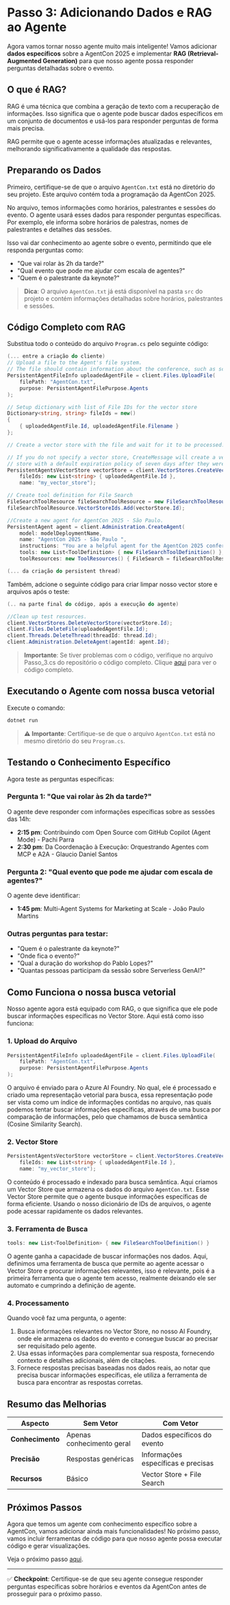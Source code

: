 # Passo 3: Adicionando Dados e RAG ao Agente

Agora vamos tornar nosso agente muito mais inteligente! Vamos adicionar **dados específicos** sobre a AgentCon 2025 e implementar **RAG (Retrieval-Augmented Generation)** para que nosso agente possa responder perguntas detalhadas sobre o evento.

## O que é RAG?

RAG é uma técnica que combina a geração de texto com a recuperação de informações. Isso significa que o agente pode buscar dados específicos em um conjunto de documentos e usá-los para responder perguntas de forma mais precisa.

RAG permite que o agente acesse informações atualizadas e relevantes, melhorando significativamente a qualidade das respostas.

## Preparando os Dados

Primeiro, certifique-se de que o arquivo `AgentCon.txt` está no diretório do seu projeto. Este arquivo contém toda a programação da AgentCon 2025.

No arquivo, temos informações como horários, palestrantes e sessões do evento. O agente usará esses dados para responder perguntas específicas. Por exemplo, ele informa sobre horários de palestras, nomes de palestrantes e detalhes das sessões.

Isso vai dar conhecimento ao agente sobre o evento, permitindo que ele responda perguntas como:
- "Que vai rolar às 2h da tarde?"
- "Qual evento que pode me ajudar com escala de agentes?"
- "Quem é o palestrante da keynote?"


> **Dica**: O arquivo `AgentCon.txt` já está disponível na pasta `src` do projeto e contém informações detalhadas sobre horários, palestrantes e sessões.

## Código Completo com RAG

Substitua todo o conteúdo do arquivo `Program.cs` pelo seguinte código:

```csharp
(... entre a criação do cliente)
// Upload a file to the Agent's file system.
// The file should contain information about the conference, such as schedules, speakers, and events.
PersistentAgentFileInfo uploadedAgentFile = client.Files.UploadFile(
    filePath: "AgentCon.txt",
    purpose: PersistentAgentFilePurpose.Agents
);

// Setup dictionary with list of File IDs for the vector store
Dictionary<string, string> fileIds = new()
{
    { uploadedAgentFile.Id, uploadedAgentFile.Filename }
};

// Create a vector store with the file and wait for it to be processed.

// If you do not specify a vector store, CreateMessage will create a vector
// store with a default expiration policy of seven days after they were last active
PersistentAgentsVectorStore vectorStore = client.VectorStores.CreateVectorStore(
    fileIds: new List<string> { uploadedAgentFile.Id },
    name: "my_vector_store");

// Create tool definition for File Search
FileSearchToolResource fileSearchToolResource = new FileSearchToolResource();
fileSearchToolResource.VectorStoreIds.Add(vectorStore.Id);

//Create a new agent for AgentCon 2025 - São Paulo.
PersistentAgent agent = client.Administration.CreateAgent(
    model: modelDeploymentName,
    name: "AgentCon 2025 - São Paulo ",
    instructions: "You are a helpful agent for the AgentCon 2025 conference in São Paulo. Your task is to assist users with questions related to the conference, such as schedules, speakers, and events.",
    tools: new List<ToolDefinition> { new FileSearchToolDefinition() },
    toolResources: new ToolResources() { FileSearch = fileSearchToolResource });

(... da criação do persistent thread)
```

Também, adcione o seguinte código para criar limpar nosso vector store e arquivos após o teste:

```csharp
(.. na parte final do código, após a execução do agente)

//Clean up test resources.
client.VectorStores.DeleteVectorStore(vectorStore.Id);
client.Files.DeleteFile(uploadedAgentFile.Id);
client.Threads.DeleteThread(threadId: thread.Id);
client.Administration.DeleteAgent(agentId: agent.Id);
``` 

> **Importante**: Se tiver problemas com o código, verifique no arquivo Passo_3.cs do repositório o código completo. Clique [aqui](../passos/Passo_3.cs) para ver o código completo.

## Executando o Agente com nossa busca vetorial

Execute o comando:

```bash
dotnet run
```

> **⚠️ Importante**: Certifique-se de que o arquivo `AgentCon.txt` está no mesmo diretório do seu `Program.cs`.

## Testando o Conhecimento Específico

Agora teste as perguntas específicas:

### **Pergunta 1: "Que vai rolar às 2h da tarde?"**
O agente deve responder com informações específicas sobre as sessões das 14h:
- **2:15 pm**: Contribuindo com Open Source com GitHub Copilot (Agent Mode) - Pachi Parra
- **2:30 pm**: Da Coordenação à Execução: Orquestrando Agentes com MCP e A2A - Glaucio Daniel Santos

### **Pergunta 2: "Qual evento que pode me ajudar com escala de agentes?"**
O agente deve identificar:
- **1:45 pm**: Multi-Agent Systems for Marketing at Scale - João Paulo Martins

### **Outras perguntas para testar:**
- "Quem é o palestrante da keynote?"
- "Onde fica o evento?"
- "Qual a duração do workshop do Pablo Lopes?"
- "Quantas pessoas participam da sessão sobre Serverless GenAI?"

## Como Funciona o nossa busca vetorial

Nosso agente agora está equipado com RAG, o que significa que ele pode buscar informações específicas no Vector Store. Aqui está como isso funciona:

### **1. Upload do Arquivo** 
```csharp
PersistentAgentFileInfo uploadedAgentFile = client.Files.UploadFile(
    filePath: "AgentCon.txt",
    purpose: PersistentAgentFilePurpose.Agents
);
```
O arquivo é enviado para o Azure AI Foundry. No qual, ele é processado e criado uma representação vetorial para busca, essa representação pode ser vista como um índice de informações contidas no arquivo, nas quais podemos tentar buscar informações específicas, através de uma busca por comparação de informações, pelo que chamamos de busca semântica (Cosine Similarity Search).

### **2. Vector Store** 
```csharp
PersistentAgentsVectorStore vectorStore = client.VectorStores.CreateVectorStore(
    fileIds: new List<string> { uploadedAgentFile.Id },
    name: "my_vector_store");
```
O conteúdo é processado e indexado para busca semântica. Aqui criamos um Vector Store que armazena os dados do arquivo `AgentCon.txt`. Esse Vector Store permite que o agente busque informações específicas de forma eficiente.
Usando o nosso dicionário de IDs de arquivos, o agente pode acessar rapidamente os dados relevantes.

### **3. Ferramenta de Busca**
```csharp
tools: new List<ToolDefinition> { new FileSearchToolDefinition() }
```
O agente ganha a capacidade de buscar informações nos dados. Aqui, definimos uma ferramenta de busca que permite ao agente acessar o Vector Store e procurar informações relevantes, isso é relevante, pois é a primeira ferramenta que o agente tem acesso, realmente deixando ele ser automato e cumprindo a definição de agente.

### **4. Processamento** 
Quando você faz uma pergunta, o agente:
1. Busca informações relevantes no Vector Store, no nosso AI Foundry, onde ele armazena os dados do evento e consegue buscar ao precisar ser requisitado pelo agente.
2. Usa essas informações para complementar sua resposta, fornecendo contexto e detalhes adicionais, além de citações.
3. Fornece respostas precisas baseadas nos dados reais, ao notar que precisa buscar informações específicas, ele utiliza a ferramenta de busca para encontrar as respostas corretas.

## Resumo das Melhorias

| Aspecto | **Sem Vetor** | **Com Vetor** |
|---------|-------------|--------------|
| **Conhecimento** | Apenas conhecimento geral | Dados específicos do evento |
| **Precisão** | Respostas genéricas | Informações específicas e precisas |
| **Recursos** | Básico | Vector Store + File Search |

## Próximos Passos

Agora que temos um agente com conhecimento específico sobre a AgentCon, vamos adicionar ainda mais funcionalidades! No próximo passo, vamos incluir ferramentas de código para que nosso agente possa executar código e gerar visualizações.

Veja o próximo passo [aqui](Passo_4.md).

---

✅ **Checkpoint**: Certifique-se de que seu agente consegue responder perguntas específicas sobre horários e eventos da AgentCon antes de prosseguir para o próximo passo.